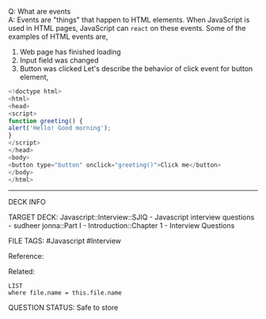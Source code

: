 Q: What are events  
A: Events are "things" that happen to HTML elements. When JavaScript is used in HTML pages, JavaScript can `react` on these events. Some of the examples of HTML events are,
1. Web page has finished loading
2. Input field was changed
3. Button was clicked
   Let's describe the behavior of click event for button element,
```javascript
<!doctype html>
<html>
<head>
<script>
function greeting() {
alert('Hello! Good morning');
}
</script>
</head>
<body>
<button type="button" onclick="greeting()">Click me</button>
</body>
</html>
```
<!--ID: 1693596723842-->

---

DECK INFO

TARGET DECK: Javascript::Interview::SJIQ - Javascript interview questions - sudheer jonna::Part I - Introduction::Chapter 1 - Interview Questions

FILE TAGS: #Javascript #Interview

Reference:

Related:

```dataview
LIST
where file.name = this.file.name
```

QUESTION STATUS: Safe to store